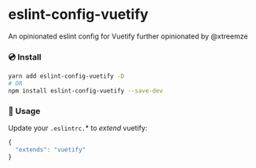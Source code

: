 # eslint-config-vuetify

An opinionated eslint config for Vuetify further opinionated by @xtreemze

### 💿 Install
```bash
yarn add eslint-config-vuetify -D
# OR
npm install eslint-config-vuetify --save-dev
```

### 🚀 Usage
Update your `.eslintrc.`* to _extend_ vuetify:
```js
{
  "extends": "vuetify"
}
```
